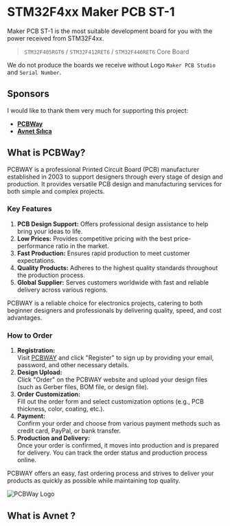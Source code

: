 # STM32F4xx Maker PCB ST-1
Maker PCB ST-1 is the most suitable development board for you with the power received from STM32F4xx.

> `STM32F405RGT6` / `STM32F412RET6` / `STM32F446RET6` Core Board

We do not produce the boards we receive without Logo `Maker PCB Studio` and `Serial Number`.





## Sponsors
I would like to thank them very much for supporting this project:
- **[PCBWay](https://www.pcbway.com/)**
- **[Avnet Sılıca](https://www.avnet.com/)**

## What is PCBWay?

PCBWAY is a professional Printed Circuit Board (PCB) manufacturer established in 2003 to support designers through every stage of design and production. It provides versatile PCB design and manufacturing services for both simple and complex projects.

### Key Features

1. **PCB Design Support:** Offers professional design assistance to help bring your ideas to life.
2. **Low Prices:** Provides competitive pricing with the best price-performance ratio in the market.
3. **Fast Production:** Ensures rapid production to meet customer expectations.
4. **Quality Products:** Adheres to the highest quality standards throughout the production process.
5. **Global Supplier:** Serves customers worldwide with fast and reliable delivery across various regions.

PCBWAY is a reliable choice for electronics projects, catering to both beginner designers and professionals by delivering quality, speed, and cost advantages.

### How to Order

1. **Registration:**  
   Visit [PCBWAY](https://www.pcbway.com) and click "Register" to sign up by providing your email, password, and other necessary details.
2. **Design Upload:**  
   Click "Order" on the PCBWAY website and upload your design files (such as Gerber files, BOM file, or design file).
3. **Order Customization:**  
   Fill out the order form and select customization options (e.g., PCB thickness, color, coating, etc.).
4. **Payment:**  
   Confirm your order and choose from various payment methods such as credit card, PayPal, or bank transfer.
5. **Production and Delivery:**  
   Once your order is confirmed, it moves into production and is prepared for delivery. You can track the order status and production process online.

PCBWAY offers an easy, fast ordering process and strives to deliver your products as quickly as possible while maintaining top quality.

![PCBWay Logo](https://makerpcb.com.tr/logo/PCBWay.jpg)

## What is Avnet ?
